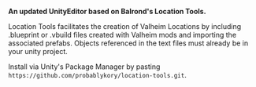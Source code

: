 **An updated UnityEditor based on Balrond's Location Tools.**

Location Tools facilitates the creation of Valheim Locations by including .blueprint or .vbuild files created with Valheim mods and importing the associated prefabs.  Objects referenced in the text files must already be in your unity project.

Install via Unity's Package Manager by pasting `https://github.com/probablykory/location-tools.git`.